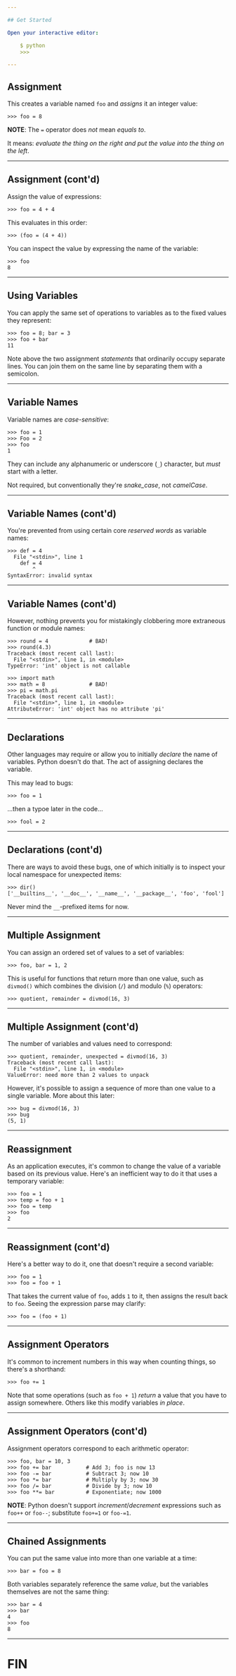 ```yaml
---

## Get Started

Open your interactive editor:

    $ python
    >>>

---
```


## Assignment

This creates a variable named `foo` and _assigns_ it an integer value:

    >>> foo = 8

__NOTE__: The `=` operator does _not_ mean _equals to_.

It means: _evaluate the thing on the right and put the value into the thing on the left_.

---

## Assignment (cont'd)

Assign the value of expressions:

    >>> foo = 4 + 4

This evaluates in this order:

    >>> (foo = (4 + 4))

You can inspect the value by expressing the name of the variable:

    >>> foo
    8

---

## Using Variables

You can apply the same set of operations to variables as to the fixed values they represent:

    >>> foo = 8; bar = 3
    >>> foo + bar
    11

Note above the two assignment _statements_ that ordinarily occupy separate lines. You can join them on the same line by separating them with a semicolon.

---

## Variable Names

Variable names are _case-sensitive_:

    >>> foo = 1
    >>> Foo = 2
    >>> foo
    1

They can include any alphanumeric or underscore (`_`) character, but _must_ start with a letter.

Not required, but conventionally they're _snake\_case_, not _camelCase_.

---

## Variable Names (cont'd)

You're prevented from using certain core _reserved words_ as variable names:

    >>> def = 4
      File "<stdin>", line 1
        def = 4
            ^
    SyntaxError: invalid syntax

---

## Variable Names (cont'd)

However, nothing prevents you for mistakingly clobbering more extraneous function or module names:

    >>> round = 4             # BAD!
    >>> round(4.3)
    Traceback (most recent call last):
      File "<stdin>", line 1, in <module>
    TypeError: 'int' object is not callable

    >>> import math
    >>> math = 8              # BAD!
    >>> pi = math.pi
    Traceback (most recent call last):
      File "<stdin>", line 1, in <module>
    AttributeError: 'int' object has no attribute 'pi'

---

## Declarations

Other languages may require or allow you to initially _declare_ the name of variables. Python doesn't do that. The act of assigning declares the variable.

This may lead to bugs:

    >>> foo = 1

...then a typoe later in the code...

    >>> fool = 2

---

## Declarations (cont'd)

There are ways to avoid these bugs, one of which initially is to inspect your local namespace for unexpected items:

    >>> dir()
    ['__builtins__', '__doc__', '__name__', '__package__', 'foo', 'fool']

Never mind the `__`-prefixed items for now.

---

## Multiple Assignment

You can assign an ordered set of values to a set of variables:

    >>> foo, bar = 1, 2

This is useful for functions that return more than one value, such as `divmod()` which combines the division (`/`) and modulo (`%`) operators:

    >>> quotient, remainder = divmod(16, 3)

---

## Multiple Assignment (cont'd)

The number of variables and values need to correspond:

    >>> quotient, remainder, unexpected = divmod(16, 3)
    Traceback (most recent call last):
      File "<stdin>", line 1, in <module>
    ValueError: need more than 2 values to unpack

However, it's possible to assign a sequence of more than one value to a single variable. More about this later:

    >>> bug = divmod(16, 3)
    >>> bug
    (5, 1)

---

## Reassignment

As an application executes, it's common to change the value of a variable based on its previous value. Here's an inefficient way to do it that uses a temporary variable:

    >>> foo = 1
    >>> temp = foo + 1
    >>> foo = temp
    >>> foo
    2

---

## Reassignment (cont'd)

Here's a better way to do it, one that doesn't require a second variable:

    >>> foo = 1
    >>> foo = foo + 1

That takes the current value of `foo`, adds `1` to it, then assigns the result back to `foo`. Seeing the expression parse may clarify:

    >>> foo = (foo + 1)

---

## Assignment Operators

It's common to increment numbers in this way when counting things, so there's a shorthand:

    >>> foo += 1

Note that some operations (such as `foo + 1`) _return_ a value that you have to assign somewhere. Others like this modify variables _in place_.

---

## Assignment Operators (cont'd)

Assignment operators correspond to each arithmetic operator:

    >>> foo, bar = 10, 3
    >>> foo += bar           # Add 3; foo is now 13
    >>> foo -= bar           # Subtract 3; now 10
    >>> foo *= bar           # Multiply by 3; now 30
    >>> foo /= bar           # Divide by 3; now 10
    >>> foo **= bar          # Exponentiate; now 1000

__NOTE__: Python doesn't support _increment_/_decrement_ expressions such as `foo++` or `foo--`; substitute `foo+=1` or `foo-=1`.

---

## Chained Assignments

You can put the same value into more than one variable at a time:

    >>> bar = foo = 8

Both variables separately reference the same _value_, but the variables themselves are not the same thing:

    >>> bar = 4
    >>> bar
    4
    >>> foo
    8

---

# FIN

<!--

- $sigil

-->
